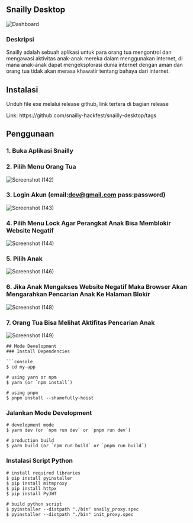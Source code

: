 
## Snailly Desktop
![Dashboard](https://github.com/snailly-hackfest/snailly-desktop/assets/66149479/b019c0e6-1d7f-4421-9cfc-5db6144d6f76)

### Deskripsi
<p>Snailly adalah sebuah aplikasi untuk para orang tua mengontrol dan
mengawasi aktivitas anak-anak mereka dalam menggunakan internet, di mana anak-anak dapat mengeksplorasi dunia internet dengan aman dan orang tua tidak akan
 merasa khawatir tentang bahaya dari internet.</p>

## Instalasi
<p>Unduh file exe melalui release github, link tertera di bagian release</p>
Link: https://github.com/snailly-hackfest/snailly-desktop/tags

## Penggunaan
### 1. Buka Aplikasi Snailly
### 2. Pilih Menu Orang Tua
![Screenshot (142)](https://github.com/snailly-hackfest/snailly-desktop/assets/66149479/1742f2b8-bf40-4680-be57-7a1899ffcd90)

### 3. Login Akun (email:dev@gmail.com pass:password)
![Screenshot (143)](https://github.com/snailly-hackfest/snailly-desktop/assets/66149479/42381ff7-b3a3-4f38-b606-5f03c1f34547)

### 4. Pilih Menu Lock Agar Perangkat Anak Bisa Memblokir Website Negatif
![Screenshot (144)](https://github.com/snailly-hackfest/snailly-desktop/assets/66149479/a32f9dc3-99ae-444f-8a7e-d89d9b1bc2b2)

### 5. Pilih Anak
![Screenshot (146)](https://github.com/snailly-hackfest/snailly-desktop/assets/66149479/3bf54188-0fbe-4667-9c1f-bf0a758ce12a)

### 6. Jika Anak Mengakses Website Negatif Maka Browser Akan Mengarahkan Pencarian Anak Ke Halaman Blokir
![Screenshot (148)](https://github.com/snailly-hackfest/snailly-desktop/assets/66149479/2c4f8427-3dfe-4139-8eb6-7fc2852d4598)

### 7. Orang Tua Bisa Melihat Aktifitas Pencarian Anak
![Screenshot (149)](https://github.com/snailly-hackfest/snailly-desktop/assets/66149479/7cfaf611-7c57-4a96-a3fa-36b55ae5e07a)

```
## Mode Development
### Install Dependencies

```console
$ cd my-app

# using yarn or npm
$ yarn (or `npm install`)

# using pnpm
$ pnpm install --shamefully-hoist
```

### Jalankan Mode Development

```console
# development mode
$ yarn dev (or `npm run dev` or `pnpm run dev`)

# production build
$ yarn build (or `npm run build` or `pnpm run build`)
```

### Instalasi Script Python

```console
# install required libraries
$ pip install pyinstaller
$ pip install mitmproxy
$ pip install httpx
$ pip install PyJWT

# build python script
$ pyinstaller --distpath "./bin" snaily_proxy.spec
$ pyinstaller --distpath "./bin" init_proxy.spec
```
